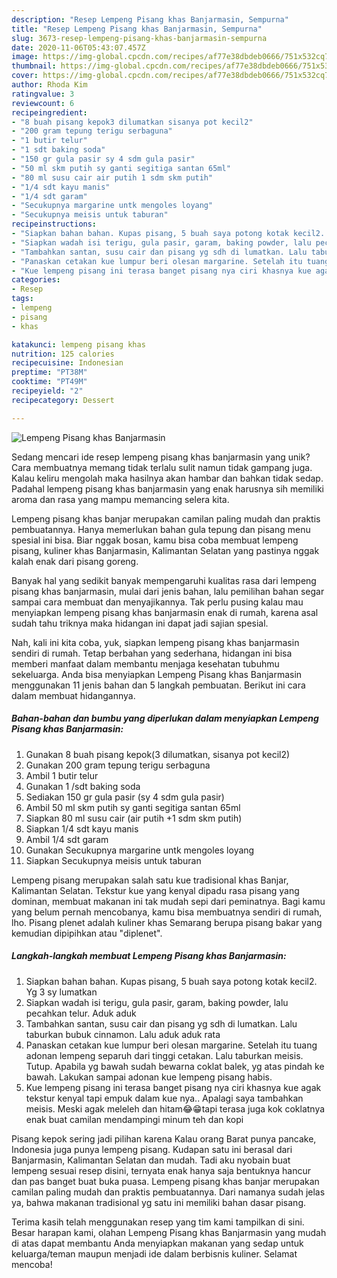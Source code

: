 ```yaml
---
description: "Resep Lempeng Pisang khas Banjarmasin, Sempurna"
title: "Resep Lempeng Pisang khas Banjarmasin, Sempurna"
slug: 3673-resep-lempeng-pisang-khas-banjarmasin-sempurna
date: 2020-11-06T05:43:07.457Z
image: https://img-global.cpcdn.com/recipes/af77e38dbdeb0666/751x532cq70/lempeng-pisang-khas-banjarmasin-foto-resep-utama.jpg
thumbnail: https://img-global.cpcdn.com/recipes/af77e38dbdeb0666/751x532cq70/lempeng-pisang-khas-banjarmasin-foto-resep-utama.jpg
cover: https://img-global.cpcdn.com/recipes/af77e38dbdeb0666/751x532cq70/lempeng-pisang-khas-banjarmasin-foto-resep-utama.jpg
author: Rhoda Kim
ratingvalue: 3
reviewcount: 6
recipeingredient:
- "8 buah pisang kepok3 dilumatkan sisanya pot kecil2"
- "200 gram tepung terigu serbaguna"
- "1 butir telur"
- "1 sdt baking soda"
- "150 gr gula pasir sy 4 sdm gula pasir"
- "50 ml skm putih sy ganti segitiga santan 65ml"
- "80 ml susu cair air putih 1 sdm skm putih"
- "1/4 sdt kayu manis"
- "1/4 sdt garam"
- "Secukupnya margarine untk mengoles loyang"
- "Secukupnya meisis untuk taburan"
recipeinstructions:
- "Siapkan bahan bahan. Kupas pisang, 5 buah saya potong kotak kecil2. Yg 3 sy lumatkan"
- "Siapkan wadah isi terigu, gula pasir, garam, baking powder, lalu pecahkan telur. Aduk aduk"
- "Tambahkan santan, susu cair dan pisang yg sdh di lumatkan. Lalu taburkan bubuk cinnamon. Lalu aduk aduk rata"
- "Panaskan cetakan kue lumpur beri olesan margarine. Setelah itu tuang adonan lempeng separuh dari tinggi cetakan. Lalu taburkan meisis. Tutup. Apabila yg bawah sudah bewarna coklat balek, yg atas pindah ke bawah. Lakukan sampai adonan kue lempeng pisang habis."
- "Kue lempeng pisang ini terasa banget pisang nya ciri khasnya kue agak tekstur kenyal tapi empuk dalam kue nya.. Apalagi saya tambahkan meisis. Meski agak meleleh dan hitam😂😁tapi terasa juga kok coklatnya enak buat camilan mendampingi minum teh dan kopi"
categories:
- Resep
tags:
- lempeng
- pisang
- khas

katakunci: lempeng pisang khas 
nutrition: 125 calories
recipecuisine: Indonesian
preptime: "PT38M"
cooktime: "PT49M"
recipeyield: "2"
recipecategory: Dessert

---
```



![Lempeng Pisang khas Banjarmasin](https://img-global.cpcdn.com/recipes/af77e38dbdeb0666/751x532cq70/lempeng-pisang-khas-banjarmasin-foto-resep-utama.jpg)

Sedang mencari ide resep lempeng pisang khas banjarmasin yang unik? Cara membuatnya memang tidak terlalu sulit namun tidak gampang juga. Kalau keliru mengolah maka hasilnya akan hambar dan bahkan tidak sedap. Padahal lempeng pisang khas banjarmasin yang enak harusnya sih memiliki aroma dan rasa yang mampu memancing selera kita.

Lempeng pisang khas banjar merupakan camilan paling mudah dan praktis pembuatannya. Hanya memerlukan bahan gula tepung dan pisang menu spesial ini bisa. Biar nggak bosan, kamu bisa coba membuat lempeng pisang, kuliner khas Banjarmasin, Kalimantan Selatan yang pastinya nggak kalah enak dari pisang goreng.

Banyak hal yang sedikit banyak mempengaruhi kualitas rasa dari lempeng pisang khas banjarmasin, mulai dari jenis bahan, lalu pemilihan bahan segar sampai cara membuat dan menyajikannya. Tak perlu pusing kalau mau menyiapkan lempeng pisang khas banjarmasin enak di rumah, karena asal sudah tahu triknya maka hidangan ini dapat jadi sajian spesial.


Nah, kali ini kita coba, yuk, siapkan lempeng pisang khas banjarmasin sendiri di rumah. Tetap berbahan yang sederhana, hidangan ini bisa memberi manfaat dalam membantu menjaga kesehatan tubuhmu sekeluarga. Anda bisa menyiapkan Lempeng Pisang khas Banjarmasin menggunakan 11 jenis bahan dan 5 langkah pembuatan. Berikut ini cara dalam membuat hidangannya.

<!--inarticleads1-->

##### Bahan-bahan dan bumbu yang diperlukan dalam menyiapkan Lempeng Pisang khas Banjarmasin:

1. Gunakan 8 buah pisang kepok(3 dilumatkan, sisanya pot kecil2)
1. Gunakan 200 gram tepung terigu serbaguna
1. Ambil 1 butir telur
1. Gunakan 1 /sdt baking soda
1. Sediakan 150 gr gula pasir (sy 4 sdm gula pasir)
1. Ambil 50 ml skm putih sy ganti segitiga santan 65ml
1. Siapkan 80 ml susu cair (air putih +1 sdm skm putih)
1. Siapkan 1/4 sdt kayu manis
1. Ambil 1/4 sdt garam
1. Gunakan Secukupnya margarine untk mengoles loyang
1. Siapkan Secukupnya meisis untuk taburan


Lempeng pisang merupakan salah satu kue tradisional khas Banjar, Kalimantan Selatan. Tekstur kue yang kenyal dipadu rasa pisang yang dominan, membuat makanan ini tak mudah sepi dari peminatnya. Bagi kamu yang belum pernah mencobanya, kamu bisa membuatnya sendiri di rumah, lho. Pisang plenet adalah kuliner khas Semarang berupa pisang bakar yang kemudian dipipihkan atau &#34;diplenet&#34;. 

<!--inarticleads2-->

##### Langkah-langkah membuat Lempeng Pisang khas Banjarmasin:

1. Siapkan bahan bahan. Kupas pisang, 5 buah saya potong kotak kecil2. Yg 3 sy lumatkan
1. Siapkan wadah isi terigu, gula pasir, garam, baking powder, lalu pecahkan telur. Aduk aduk
1. Tambahkan santan, susu cair dan pisang yg sdh di lumatkan. Lalu taburkan bubuk cinnamon. Lalu aduk aduk rata
1. Panaskan cetakan kue lumpur beri olesan margarine. Setelah itu tuang adonan lempeng separuh dari tinggi cetakan. Lalu taburkan meisis. Tutup. Apabila yg bawah sudah bewarna coklat balek, yg atas pindah ke bawah. Lakukan sampai adonan kue lempeng pisang habis.
1. Kue lempeng pisang ini terasa banget pisang nya ciri khasnya kue agak tekstur kenyal tapi empuk dalam kue nya.. Apalagi saya tambahkan meisis. Meski agak meleleh dan hitam😂😁tapi terasa juga kok coklatnya enak buat camilan mendampingi minum teh dan kopi


Pisang kepok sering jadi pilihan karena Kalau orang Barat punya pancake, Indonesia juga punya lempeng pisang. Kudapan satu ini berasal dari Banjarmasin, Kalimantan Selatan dan mudah. Tadi aku nyobain buat lempeng sesuai resep disini, ternyata enak hanya saja bentuknya hancur dan pas banget buat buka puasa. Lempeng pisang khas banjar merupakan camilan paling mudah dan praktis pembuatannya. Dari namanya sudah jelas ya, bahwa makanan tradisional yg satu ini memiliki bahan dasar pisang. 

Terima kasih telah menggunakan resep yang tim kami tampilkan di sini. Besar harapan kami, olahan Lempeng Pisang khas Banjarmasin yang mudah di atas dapat membantu Anda menyiapkan makanan yang sedap untuk keluarga/teman maupun menjadi ide dalam berbisnis kuliner. Selamat mencoba!
